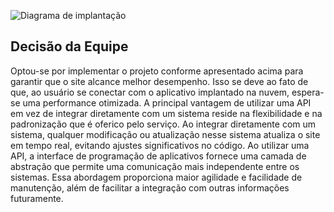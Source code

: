 ![Diagrama de implantação](https://github.com/ppads-2024s1-g6/Documentos/assets/85592905/6dcd1a5d-0f46-4382-adda-428a43444807)

## Decisão da Equipe
Optou-se por implementar o projeto conforme apresentado acima para garantir que o site alcance melhor desempenho. Isso se deve ao fato de que, ao usuário se conectar com o aplicativo implantado na nuvem, espera-se uma performance otimizada.
A principal vantagem de utilizar uma API em vez de integrar diretamente com um sistema reside na flexibilidade e na padronização que é oferico pelo serviço. Ao integrar diretamente com um sistema, qualquer modificação ou atualização nesse sistema atualiza o site em tempo real, evitando ajustes significativos no código. Ao utilizar uma API, a interface de programação de aplicativos fornece uma camada de abstração que permite uma comunicação mais independente entre os sistemas. Essa abordagem proporciona maior agilidade e facilidade de manutenção, além de facilitar a integração com outras informações futuramente.
